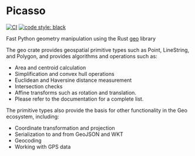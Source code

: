 # Picasso

[![CI](https://github.com/martinabeleda/picasso/workflows/ci/badge.svg?event=push)](https://github.com/martinabeleda/picasso/actions?query=event%3Apush+branch%3Amain+workflow%3Aci)
[![code style: black](https://img.shields.io/badge/code%20style-black-000000.svg)](https://github.com/ambv/black)

Fast Python geometry manipulation using the Rust [geo](https://github.com/georust/geo) library

The geo crate provides geospatial primitive types such as Point, LineString, and Polygon, and provides algorithms and operations such as:

- Area and centroid calculation
- Simplification and convex hull operations
- Euclidean and Haversine distance measurement
- Intersection checks
- Affine transforms such as rotation and translation.
- Please refer to the documentation for a complete list.

The primitive types also provide the basis for other functionality in the Geo ecosystem, including:

- Coordinate transformation and projection
- Serialization to and from GeoJSON and WKT
- Geocoding
- Working with GPS data